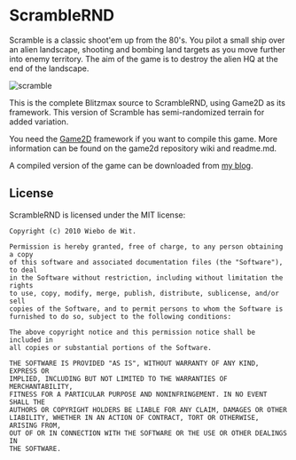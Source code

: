 ScrambleRND
===========

Scramble is a classic shoot'em up from the 80's. You pilot a small ship over an alien landscape, shooting and bombing land targets as you move further into enemy territory. The aim of the game is to destroy the alien HQ at the end of the landscape.

![scramble](https://dl.dropboxusercontent.com/u/12644619/pics/dev/scramble.png)

This is the complete Blitzmax source to ScrambleRND, using Game2D as its framework. This version of Scramble has semi-randomized terrain for added variation.

You need the [Game2D](https://github.com/wiebow/game2d.mod) framework if you want to compile this game.
More information can be found on the game2d repository wiki and readme.md.

A compiled version of the game can be downloaded from [my blog](http://devdef.blogspot.nl).


License
-------------------------------------------------------------------------------

ScrambleRND is licensed under the MIT license:

    Copyright (c) 2010 Wiebo de Wit.

    Permission is hereby granted, free of charge, to any person obtaining a copy
    of this software and associated documentation files (the "Software"), to deal
    in the Software without restriction, including without limitation the rights
    to use, copy, modify, merge, publish, distribute, sublicense, and/or sell
    copies of the Software, and to permit persons to whom the Software is
    furnished to do so, subject to the following conditions:

    The above copyright notice and this permission notice shall be included in
    all copies or substantial portions of the Software.

    THE SOFTWARE IS PROVIDED "AS IS", WITHOUT WARRANTY OF ANY KIND, EXPRESS OR
    IMPLIED, INCLUDING BUT NOT LIMITED TO THE WARRANTIES OF MERCHANTABILITY,
    FITNESS FOR A PARTICULAR PURPOSE AND NONINFRINGEMENT. IN NO EVENT SHALL THE
    AUTHORS OR COPYRIGHT HOLDERS BE LIABLE FOR ANY CLAIM, DAMAGES OR OTHER
    LIABILITY, WHETHER IN AN ACTION OF CONTRACT, TORT OR OTHERWISE, ARISING FROM,
    OUT OF OR IN CONNECTION WITH THE SOFTWARE OR THE USE OR OTHER DEALINGS IN
    THE SOFTWARE.
